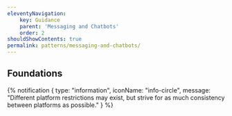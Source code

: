```yaml
---
eleventyNavigation:
    key: Guidance
    parent: 'Messaging and Chatbots'
    order: 2
shouldShowContents: true
permalink: patterns/messaging-and-chatbots/
---
```


## Foundations 


{% notification {
  type: "information",
  iconName: "info-circle",
  message: "Different platform restrictions may exist, but strive for as much consistency between platforms as possible."
} %}